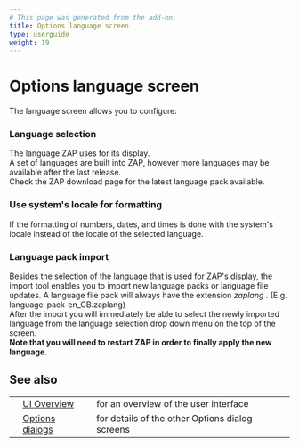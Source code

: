 ```yaml
---
# This page was generated from the add-on.
title: Options language screen
type: userguide
weight: 19
---
```


# Options language screen

The language screen allows you to configure:

### Language selection

The language ZAP uses for its display.  
A set of languages are built into ZAP, however more languages may be available after the last release.  
Check the ZAP download page for the latest language pack available.  

### Use system's locale for formatting

If the formatting of numbers, dates, and times is done with the system's locale instead of the locale of the selected language.

### Language pack import

Besides the selection of the language that is used for ZAP's display, the import tool enables you to import new language packs or language file updates. A language file pack will always have the extension *zaplang* . (E.g. language-pack-en_GB.zaplang)   
After the import you will immediately be able to select the newly imported language from the language selection drop down menu on the top of the screen.   
**Note that you will need to restart ZAP in order to finally apply the new language.**

## See also

|   |                                                      |                                                 |
|---|------------------------------------------------------|-------------------------------------------------|
|   | [UI Overview](/docs/desktop/ui/)                     | for an overview of the user interface           |
|   | [Options dialogs](/docs/desktop/ui/dialogs/options/) | for details of the other Options dialog screens |
